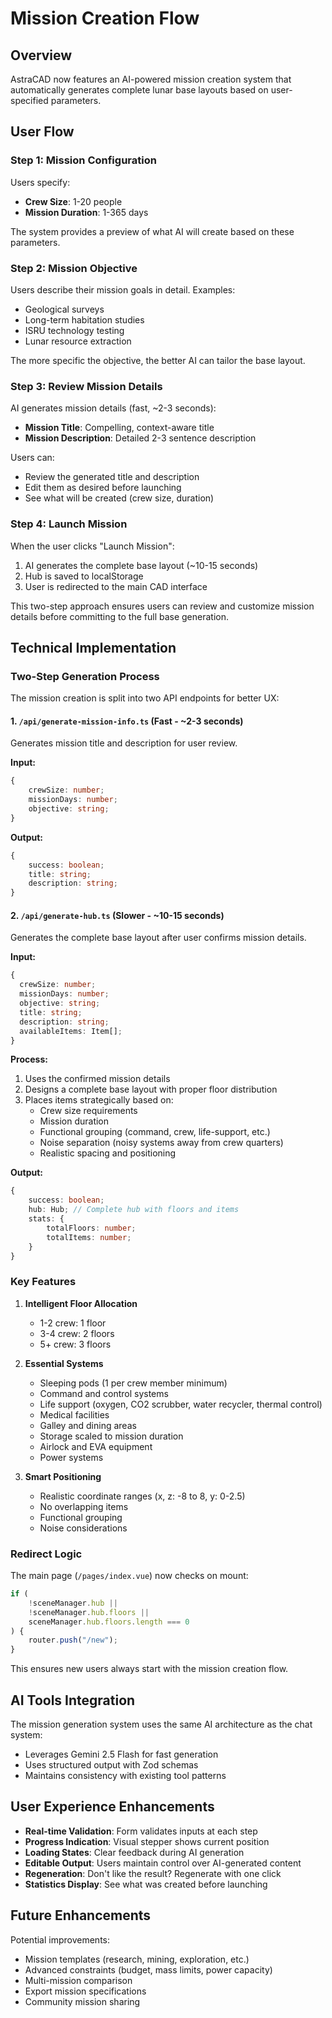 # Mission Creation Flow

## Overview

AstraCAD now features an AI-powered mission creation system that automatically generates complete lunar base layouts based on user-specified parameters.

## User Flow

### Step 1: Mission Configuration

Users specify:

- **Crew Size**: 1-20 people
- **Mission Duration**: 1-365 days

The system provides a preview of what AI will create based on these parameters.

### Step 2: Mission Objective

Users describe their mission goals in detail. Examples:

- Geological surveys
- Long-term habitation studies
- ISRU technology testing
- Lunar resource extraction

The more specific the objective, the better AI can tailor the base layout.

### Step 3: Review Mission Details

AI generates mission details (fast, ~2-3 seconds):

- **Mission Title**: Compelling, context-aware title
- **Mission Description**: Detailed 2-3 sentence description

Users can:

- Review the generated title and description
- Edit them as desired before launching
- See what will be created (crew size, duration)

### Step 4: Launch Mission

When the user clicks "Launch Mission":

1. AI generates the complete base layout (~10-15 seconds)
2. Hub is saved to localStorage
3. User is redirected to the main CAD interface

This two-step approach ensures users can review and customize mission details before committing to the full base generation.

## Technical Implementation

### Two-Step Generation Process

The mission creation is split into two API endpoints for better UX:

#### 1. `/api/generate-mission-info.ts` (Fast - ~2-3 seconds)

Generates mission title and description for user review.

**Input:**

```typescript
{
	crewSize: number;
	missionDays: number;
	objective: string;
}
```

**Output:**

```typescript
{
	success: boolean;
	title: string;
	description: string;
}
```

#### 2. `/api/generate-hub.ts` (Slower - ~10-15 seconds)

Generates the complete base layout after user confirms mission details.

**Input:**

```typescript
{
  crewSize: number;
  missionDays: number;
  objective: string;
  title: string;
  description: string;
  availableItems: Item[];
}
```

**Process:**

1. Uses the confirmed mission details
2. Designs a complete base layout with proper floor distribution
3. Places items strategically based on:
   - Crew size requirements
   - Mission duration
   - Functional grouping (command, crew, life-support, etc.)
   - Noise separation (noisy systems away from crew quarters)
   - Realistic spacing and positioning

**Output:**

```typescript
{
	success: boolean;
	hub: Hub; // Complete hub with floors and items
	stats: {
		totalFloors: number;
		totalItems: number;
	}
}
```

### Key Features

1. **Intelligent Floor Allocation**
   - 1-2 crew: 1 floor
   - 3-4 crew: 2 floors
   - 5+ crew: 3 floors

2. **Essential Systems**
   - Sleeping pods (1 per crew member minimum)
   - Command and control systems
   - Life support (oxygen, CO2 scrubber, water recycler, thermal control)
   - Medical facilities
   - Galley and dining areas
   - Storage scaled to mission duration
   - Airlock and EVA equipment
   - Power systems

3. **Smart Positioning**
   - Realistic coordinate ranges (x, z: -8 to 8, y: 0-2.5)
   - No overlapping items
   - Functional grouping
   - Noise considerations

### Redirect Logic

The main page (`/pages/index.vue`) now checks on mount:

```typescript
if (
	!sceneManager.hub ||
	!sceneManager.hub.floors ||
	sceneManager.hub.floors.length === 0
) {
	router.push("/new");
}
```

This ensures new users always start with the mission creation flow.

## AI Tools Integration

The mission generation system uses the same AI architecture as the chat system:

- Leverages Gemini 2.5 Flash for fast generation
- Uses structured output with Zod schemas
- Maintains consistency with existing tool patterns

## User Experience Enhancements

- **Real-time Validation**: Form validates inputs at each step
- **Progress Indication**: Visual stepper shows current position
- **Loading States**: Clear feedback during AI generation
- **Editable Output**: Users maintain control over AI-generated content
- **Regeneration**: Don't like the result? Regenerate with one click
- **Statistics Display**: See what was created before launching

## Future Enhancements

Potential improvements:

- Mission templates (research, mining, exploration, etc.)
- Advanced constraints (budget, mass limits, power capacity)
- Multi-mission comparison
- Export mission specifications
- Community mission sharing
